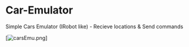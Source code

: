 # Car-Emulator
Simple Cars Emulator (IRobot like) - Recieve locations &amp; Send commands

[![carsEmu.png](https://s22.postimg.org/k6ghujmjl/cars_Emu.png)]


